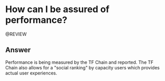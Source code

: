 # How can I be assured of performance?

@REVIEW

## Answer

Performance is being measured by the TF Chain and reported.  The TF Chain also allows for a "social ranking" by capacity users which provides actual user experiences.

